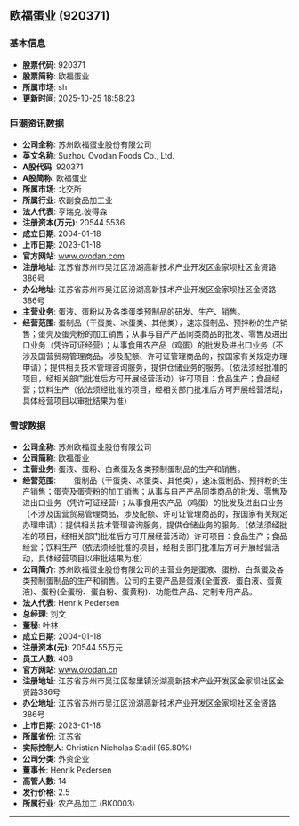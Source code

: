 ## 欧福蛋业 (920371)

### 基本信息

- **股票代码**: 920371
- **股票简称**: 欧福蛋业
- **所属市场**: sh
- **更新时间**: 2025-10-25 18:58:23

### 巨潮资讯数据

- **公司全称**: 苏州欧福蛋业股份有限公司
- **英文名称**: Suzhou Ovodan Foods Co., Ltd.
- **A股代码**: 920371
- **A股简称**: 欧福蛋业
- **所属市场**: 北交所
- **所属行业**: 农副食品加工业
- **法人代表**: 亨瑞克.彼得森
- **注册资本(万元)**: 20544.5536
- **成立日期**: 2004-01-18
- **上市日期**: 2023-01-18
- **官方网站**: www.ovodan.com
- **注册地址**: 江苏省苏州市吴江区汾湖高新技术产业开发区金家坝社区金贤路386号
- **办公地址**: 江苏省苏州市吴江区汾湖高新技术产业开发区金家坝社区金贤路386号
- **主营业务**: 蛋液、蛋粉以及各类蛋类预制品的研发、生产、销售。
- **经营范围**: 蛋制品（干蛋类、冰蛋类、其他类），速冻蛋制品、预拌粉的生产销售；蛋壳及蛋壳粉的加工销售；从事与自产产品同类商品的批发、零售及进出口业务（凭许可证经营）；从事食用农产品（鸡蛋）的批发及进出口业务（不涉及国营贸易管理商品，涉及配额、许可证管理商品的，按国家有关规定办理申请）；提供相关技术管理咨询服务，提供仓储业务的服务。（依法须经批准的项目，经相关部门批准后方可开展经营活动）许可项目：食品生产；食品经营；饮料生产（依法须经批准的项目，经相关部门批准后方可开展经营活动，具体经营项目以审批结果为准）

### 雪球数据

- **公司全称**: 苏州欧福蛋业股份有限公司
- **公司简称**: 欧福蛋业
- **主营业务**: 蛋液、蛋粉、白煮蛋及各类预制蛋制品的生产和销售。
- **经营范围**: 　　蛋制品（干蛋类、冰蛋类、其他类），速冻蛋制品、预拌粉的生产销售；蛋壳及蛋壳粉的加工销售；从事与自产产品同类商品的批发、零售及进出口业务（凭许可证经营）；从事食用农产品（鸡蛋）的批发及进出口业务（不涉及国营贸易管理商品，涉及配额、许可证管理商品的，按国家有关规定办理申请）；提供相关技术管理咨询服务，提供仓储业务的服务。（依法须经批准的项目，经相关部门批准后方可开展经营活动）许可项目：食品生产；食品经营；饮料生产（依法须经批准的项目，经相关部门批准后方可开展经营活动，具体经营项目以审批结果为准）
- **公司简介**: 苏州欧福蛋业股份有限公司的主营业务是蛋液、蛋粉、白煮蛋及各类预制蛋制品的生产和销售。公司的主要产品是蛋液(全蛋液、蛋白液、蛋黄液)、蛋粉(全蛋粉、蛋白粉、蛋黄粉)、功能性产品、定制专用产品。
- **法人代表**: Henrik Pedersen
- **总经理**: 刘文
- **董秘**: 叶林
- **成立日期**: 2004-01-18
- **注册资本(元)**: 20544.55万元
- **员工人数**: 408
- **官方网站**: www.ovodan.cn
- **注册地址**: 江苏省苏州市吴江区黎里镇汾湖高新技术产业开发区金家坝社区金贤路386号
- **办公地址**: 江苏省苏州市吴江区汾湖高新技术产业开发区金家坝社区金贤路386号
- **上市日期**: 2023-01-18
- **所属省份**: 江苏省
- **实际控制人**: Christian Nicholas Stadil (65.80%)
- **公司分类**: 外资企业
- **董事长**: Henrik Pedersen
- **高管人数**: 14
- **发行价格**: 2.5
- **所属行业**: 农产品加工 (BK0003)

---
